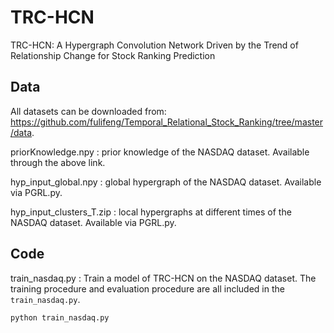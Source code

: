 # TRC-HCN
TRC-HCN: A Hypergraph Convolution Network Driven by the Trend of Relationship Change for Stock Ranking Prediction

## Data 
All datasets can be downloaded from: https://github.com/fulifeng/Temporal_Relational_Stock_Ranking/tree/master/data.

priorKnowledge.npy : prior knowledge of the NASDAQ dataset. Available through the above link.

hyp_input_global.npy : global hypergraph of the NASDAQ dataset. Available via PGRL.py.

hyp_input_clusters_T.zip : local hypergraphs at different times of the NASDAQ dataset. Available via PGRL.py.



## Code
train_nasdaq.py : Train a model of TRC-HCN on the NASDAQ dataset. 
The training procedure and evaluation procedure are all included in the `train_nasdaq.py`.
```train & evaluate
python train_nasdaq.py 
```

